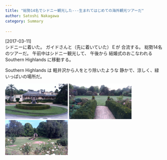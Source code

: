 ```yaml
---
title: "総勢14名でシドニー観光した---生まれてはじめての海外観光ツアーだ"
author: Satoshi Nakagawa
category: Summary

---
```


[2017-03-11]  
 シドニーに着いた。
ガイドさんと（先に着いていた）Ｅが
合流する。
総勢14名のツアーだ。
午前中はシドニー観光して、
午後から
結婚式のおこなわれる
Southern Highlands に移動する。

 Southern Highlands は
軽井沢から人をとり除いたような
静かで、涼しく、緑いっぱいの場所だ。

<a href=/pict/2017-03-12-hotel-3.jpg><img src="/pict/2017-03-12-hotel-3.jpg" alt="Hotel" width="200"/></a>
<a href=/pict/2017-03-12-hotel-1.jpg><img src="/pict/2017-03-12-hotel-1.jpg" alt="" width="200"/></a>
<a href=/pict/2017-03-12-hotel-4.jpg><img src="/pict/2017-03-12-hotel-4.jpg" alt="" width="200"/></a>


